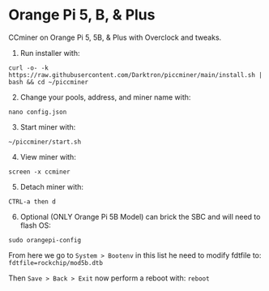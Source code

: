 # Orange Pi 5, B, & Plus
CCminer on Orange Pi 5, 5B, &amp; Plus with Overclock and tweaks.
1. Run installer with:
```
curl -o- -k https://raw.githubusercontent.com/Darktron/piccminer/main/install.sh | bash && cd ~/piccminer
```

2. Change your pools, address, and miner name with:
```
nano config.json
```

3. Start miner with:
```
~/piccminer/start.sh
```

4. View miner with:
```
screen -x ccminer
```

5. Detach miner with:
```
CTRL-a then d
```

6. Optional (ONLY Orange Pi 5B Model) can brick the SBC and will need to flash OS:
```
sudo orangepi-config
```
From here we go to `System > Bootenv` in this list he need to modify fdtfile to: `fdtfile=rockchip/mod5b.dtb`

Then `Save > Back > Exit` now perform a reboot with: `reboot`
